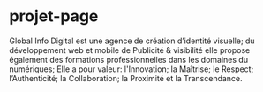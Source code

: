 # projet-page
Global Info Digital est une agence de création d’identité visuelle; du développement web et mobile de Publicité &amp; visibilité elle propose également des formations professionnelles dans les domaines du numériques; Elle a pour valeur: l'Innovation; la Maîtrise; le Respect; l’Authenticité; la Collaboration; la Proximité et la Transcendance.

